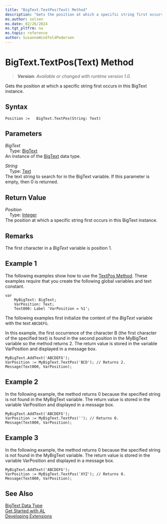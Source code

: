 ```yaml
---
title: "BigText.TextPos(Text) Method"
description: "Gets the position at which a specific string first occurs in this BigText instance."
ms.author: solsen
ms.date: 02/26/2024
ms.tgt_pltfrm: na
ms.topic: reference
author: SusanneWindfeldPedersen
---
```

[//]: # (START>DO_NOT_EDIT)
[//]: # (IMPORTANT:Do not edit any of the content between here and the END>DO_NOT_EDIT.)
[//]: # (Any modifications should be made in the .xml files in the ModernDev repo.)
# BigText.TextPos(Text) Method
> **Version**: _Available or changed with runtime version 1.0._

Gets the position at which a specific string first occurs in this BigText instance.


## Syntax
```AL
Position :=   BigText.TextPos(String: Text)
```
## Parameters
*BigText*  
&emsp;Type: [BigText](bigtext-data-type.md)  
An instance of the [BigText](bigtext-data-type.md) data type.  

*String*  
&emsp;Type: [Text](../text/text-data-type.md)  
The text string to search for in the BigText variable. If this parameter is empty, then 0 is returned.  


## Return Value
*Position*  
&emsp;Type: [Integer](../integer/integer-data-type.md)  
The position at which a specific string first occurs in this BigText instance.


[//]: # (IMPORTANT: END>DO_NOT_EDIT)

## Remarks

The first character in a *BigText* variable is position 1.  
  
## Example 1

The following examples show how to use the [TextPos Method](../../methods-auto/bigtext/bigtext-textpos-method.md). These examples require that you create the following global variables and text constant.  

```al
var
    MyBigText: BigText;
    VarPosition: Text;
    Text000: Label 'VarPosition = %1';
```
  
The following examples first initialize the content of the *BigText* variable with the text `ABCDEFG`.  
  
In this example, the first occurrence of the character B \(the first character of the specified text\) is found in the second position in the MyBigText variable so the method returns 2. The return value is stored in the variable VarPosition and displayed in a message box.  
  
```al
MyBigText.AddText('ABCDEFG');  
VarPosition := MyBigText.TextPos('BCD'); // Returns 2.  
Message(Text000, VarPosition);  
```  
  
## Example 2

In the following example, the method returns 0 because the specified string is not found in the MyBigText variable. The return value is stored in the variable VarPosition and displayed in a message box.  
  
```al
MyBigText.AddText('ABCDEFG');  
VarPosition := MyBigText.TextPos(''); // Returns 0.  
Message(Text000, VarPosition);  
```  
  
## Example 3

In the following example, the method returns 0 because the specified string is not found in the MyBigText variable. The return value is stored in the variable VarPosition and displayed in a message box.  
  
```al
MyBigText.AddText('ABCDEFG');  
VarPosition := MyBigText.TextPos('XYZ'); // Returns 0.  
Message(Text000, VarPosition);  
``` 

## See Also

[BigText Data Type](bigtext-data-type.md)  
[Get Started with AL](../../devenv-get-started.md)  
[Developing Extensions](../../devenv-dev-overview.md)